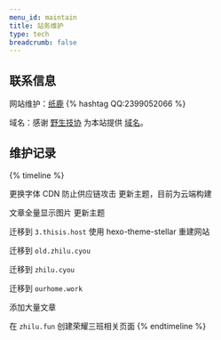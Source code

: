 ```yaml
---
menu_id: maintain
title: 站务维护
type: tech
breadcrumb: false
---
```


## 联系信息

网站维护：[纸鹿](https://zhilu.cyou) {% hashtag QQ:2399052066 %}

域名：感谢 [野生技协](https://thisis.host/) 为本站提供 [域名](https://thisis.host/site)。

## 维护记录

{% timeline %}
<!-- node 2024-08-01 -->
更换字体 CDN 防止供应链攻击
更新主题，目前为云端构建
<!-- node 2024-06-02 -->
文章全量显示图片
更新主题
<!-- node 2024-02-01 -->
迁移到 `3.thisis.host`
使用 hexo-theme-stellar 重建网站
<!-- node 2022-10-12 -->
迁移到 `old.zhilu.cyou`
<!-- node 2021-06-30 -->
迁移到 `zhilu.cyou`
<!-- node 2020-04-10 -->
迁移到 `ourhome.work`
<!-- node 2019-07-23 -->
添加大量文章
<!-- node 2019-07-20 -->
在 `zhilu.fun` 创建荣耀三班相关页面
{% endtimeline %}
